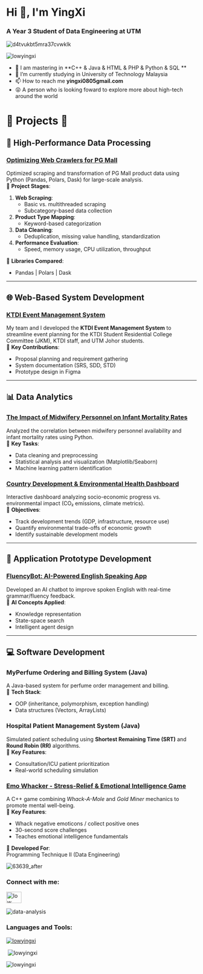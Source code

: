 <h1>Hi 👋, I'm YingXi</h1>
<h3 align="left">A Year 3 Student of Data Engineering at UTM</h3>


![d4tvukbt5mra37cvwklk](https://user-images.githubusercontent.com/129196789/230538573-84448167-0eab-4b45-953d-33f8af5fbc37.gif)


<p align="left"> <img src="https://komarev.com/ghpvc/?username=lowyingxi&label=Profile%20views&color=0e75b6&style=flat" alt="lowyingxi" /> </p>


- 🌱 I am mastering in **C++ & Java & HTML & PHP & Python & SQL **
- 🔭 I’m currently studying in University of Technology Malaysia
- 📫 How to reach me **yingxi0805gmail.com**
- 😝 A person who is looking foward to explore more about high-tech around the world

# 📝 Projects 📝
## 🚀 High-Performance Data Processing
### [Optimizing Web Crawlers for PG Mall](https://github.com/drshahizan/HPDP/tree/main/2425/project/p1/GroupD)
Optimized scraping and transformation of PG Mall product data using Python (Pandas, Polars, Dask) for large-scale analysis.  
🔹 **Project Stages**:  
1. **Web Scraping**:  
   - Basic vs. multithreaded scraping  
   - Subcategory-based data collection  
2. **Product Type Mapping**:  
   - Keyword-based categorization  
3. **Data Cleaning**:  
   - Deduplication, missing value handling, standardization  
4. **Performance Evaluation**:  
   - Speed, memory usage, CPU utilization, throughput  

🔹 **Libraries Compared**:  
- Pandas | Polars | Dask  

---
## 🌐 Web-Based System Development
### [KTDI Event Management System](https://github.com/drshahizan/software-engineering/tree/main/project/project/sec01/curiousity)
My team and I developed the **KTDI Event Management System** to streamline event planning for the KTDI Student Residential College Committee (JKM), KTDI staff, and UTM Johor students.  
🔹 **Key Contributions**:  
- Proposal planning and requirement gathering  
- System documentation (SRS, SDD, STD)  
- Prototype design in Figma  

---

## 📊 Data Analytics
### [The Impact of Midwifery Personnel on Infant Mortality Rates](https://github.com/lowyingxi/Data-Analytics-Programming)
Analyzed the correlation between midwifery personnel availability and infant mortality rates using Python.  
🔹 **Key Tasks**:  
- Data cleaning and preprocessing  
- Statistical analysis and visualization (Matplotlib/Seaborn)  
- Machine learning pattern identification  

### [Country Development & Environmental Health Dashboard](https://github.com/lowyingxi/Country-Development-and-Environmental-Health-Dashboard)
Interactive dashboard analyzing socio-economic progress vs. environmental impact (CO₂ emissions, climate metrics).  
🎯 **Objectives**:  
- Track development trends (GDP, infrastructure, resource use)  
- Quantify environmental trade-offs of economic growth  
- Identify sustainable development models  

---


## 🤖 Application Prototype Development
### [FluencyBot: AI-Powered English Speaking App](https://github.com/lowyingxi/FluencyBot-AI-Powered-English-Speaking-App-)
Developed an AI chatbot to improve spoken English with real-time grammar/fluency feedback.  
🔹 **AI Concepts Applied**:  
- Knowledge representation  
- State-space search  
- Intelligent agent design  

---

## 💻 Software Development
### MyPerfume Ordering and Billing System (Java)
A Java-based system for perfume order management and billing.  
🔹 **Tech Stack**:  
- OOP (inheritance, polymorphism, exception handling)  
- Data structures (Vectors, ArrayLists)  

### Hospital Patient Management System (Java)
Simulated patient scheduling using **Shortest Remaining Time (SRT)** and **Round Robin (RR)** algorithms.  
🔹 **Key Features**:  
- Consultation/ICU patient prioritization  
- Real-world scheduling simulation
  
### [Emo Whacker - Stress-Relief & Emotional Intelligence Game](https://github.com/lowyingxi/EmoWhackerGame)
A C++ game combining *Whack-A-Mole* and *Gold Miner* mechanics to promote mental well-being.  
🌟 **Key Features**:  
- Whack negative emoticons / collect positive ones  
- 30-second score challenges  
- Teaches emotional intelligence fundamentals  

🔹 **Developed For**:  
Programming Technique II (Data Engineering)

![63639_after](https://user-images.githubusercontent.com/129196789/230540835-7a2d7854-ab44-4155-95df-c9c3e165ede8.gif)


<h3 align="left">Connect with me:</h3>
<p align="left">
<a href="https://www.linkedin.com/in/low-ying-xi-075a00260/" target="blank"><img align="center" src="https://raw.githubusercontent.com/rahuldkjain/github-profile-readme-generator/master/src/images/icons/Social/linked-in-alt.svg" alt="low ying xi" height="30" width="40" /></a>
</p>

![data-analysis](https://user-images.githubusercontent.com/129196789/230539615-828accac-b662-4161-83b7-22c3cfeef437.gif)

<h3 align="left">Languages and Tools:</h3>

<p></p>
<p align="left"> <a href="https://github.com/ryo-ma/github-profile-trophy"><img src="https://github-profile-trophy.vercel.app/?username=lowyingxi" alt="lowyingxi" /></a> </p>
<p>&nbsp;<img align="center" src="https://github-readme-stats.vercel.app/api?username=lowyingxi&show_icons=true&locale=en" alt="lowyingxi" /></p>

<p><img align="center" src="https://github-readme-streak-stats.herokuapp.com/?user=lowyingxi&" alt="lowyingxi" /></p>

